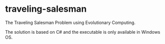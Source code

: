 # traveling-salesman
The Traveling Salesman Problem using Evolutionary Computing.

The solution is based on C# and the executable is only available in Windows OS.
